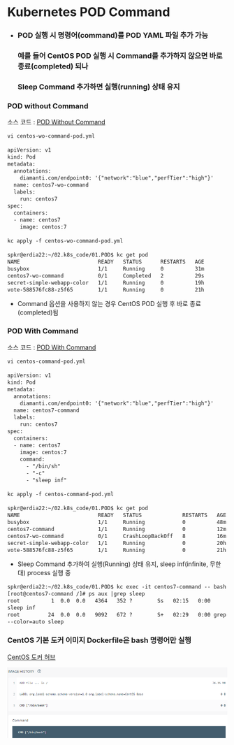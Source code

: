 # Kubernetes POD Command
- ### POD 실행 시 명령어(command)를 POD YAML 파일 추가 가능
  ### 예를 들어 CentOS POD 실행 시 Command를 추가하지 않으면 바로 종료(completed) 되나
  ### Sleep Command 추가하면 실행(running) 상태 유지 

### POD without Command
소스 코드 : [POD Without Command](./centos-wo-command-pod.yml)
```
vi centos-wo-command-pod.yml

apiVersion: v1
kind: Pod
metadata:
  annotations:
    diamanti.com/endpoint0: '{"network":"blue","perfTier":"high"}'
  name: centos7-wo-command
  labels:
    run: centos7
spec:
  containers:
  - name: centos7
    image: centos:7
    
kc apply -f centos-wo-command-pod.yml

spkr@erdia22:~/02.k8s_code/01.POD$ kc get pod
NAME                         READY   STATUS      RESTARTS   AGE
busybox                      1/1     Running     0          31m
centos7-wo-command           0/1     Completed   2          29s
secret-simple-webapp-color   1/1     Running     0          19h
vote-588576fc88-z5f65        1/1     Running     0          21h
```

- Command 옵션을 사용하지 않는 경우 CentOS POD 실행 후 바로 종료(completed)됨

### POD With Command
소스 코드 : [POD With Command](./centos-command-pod.yml)
```
vi centos-command-pod.yml

apiVersion: v1
kind: Pod
metadata:
  annotations:
    diamanti.com/endpoint0: '{"network":"blue","perfTier":"high"}'
  name: centos7-command
  labels:
    run: centos7
spec:
  containers:
  - name: centos7
    image: centos:7
    command:
      - "/bin/sh"
      - "-c"
      - "sleep inf"

kc apply -f centos-command-pod.yml

spkr@erdia22:~/02.k8s_code/01.POD$ kc get pod
NAME                         READY   STATUS             RESTARTS   AGE
busybox                      1/1     Running            0          48m
centos7-command              1/1     Running            0          12m
centos7-wo-command           0/1     CrashLoopBackOff   8          16m
secret-simple-webapp-color   1/1     Running            0          20h
vote-588576fc88-z5f65        1/1     Running            0          21h

```
- Sleep Command 추가하여 실행(Running) 상태 유지, sleep inf(infinite, 무한대) process 실행 중

```
spkr@erdia22:~/02.k8s_code/01.POD$ kc exec -it centos7-command -- bash
[root@centos7-command /]# ps aux |grep sleep
root          1  0.0  0.0   4364   352 ?        Ss   02:15   0:00 sleep inf
root         24  0.0  0.0   9092   672 ?        S+   02:29   0:00 grep --color=auto sleep
```

### CentOS 기본 도커 이미지 Dockerfile은 bash 명령어만 실행

[CentOS 도커 허브](https://hub.docker.com/layers/centos/library/centos/7/images/sha256-83b1b35d9f3d1ff67998216b8b9c898470e055c693fbeae2494346d6a7e69dbb?context=explore)

![CentOS Docker](./200617CentOSDockerBash.png)

